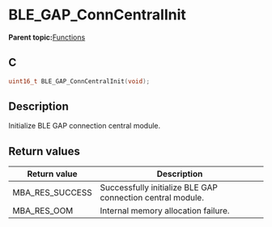 # BLE\_GAP\_ConnCentralInit

**Parent topic:**[Functions](GUID-0DD261BF-40D6-42CD-8806-9B93D259D1CC.md)

## C

```c
uint16_t BLE_GAP_ConnCentralInit(void);
```

## Description

Initialize BLE GAP connection central module.

## Return values

|Return value|Description|
|------------|-----------|
|MBA\_RES\_SUCCESS|Successfully initialize BLE GAP connection central module.|
|MBA\_RES\_OOM|Internal memory allocation failure.|

